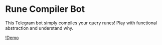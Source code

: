 # Rune Compiler Bot

This Telegram bot simply compiles your query runes! Play with functional abstraction and understand why.

[!Demo](https://user-images.githubusercontent.com/63991775/132953515-80f6453a-c5c8-46a8-b2ed-22c458e08490.mp4)